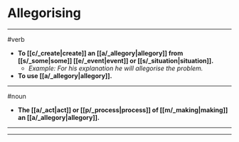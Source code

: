# Allegorising
---
#verb
- **To [[c/_create|create]] an [[a/_allegory|allegory]] from [[s/_some|some]] [[e/_event|event]] or [[s/_situation|situation]].**
	- _Example: For his explanation he will allegorise the problem._
- **To use [[a/_allegory|allegory]].**
---
#noun
- **The [[a/_act|act]] or [[p/_process|process]] of [[m/_making|making]] an [[a/_allegory|allegory]].**
---
---
